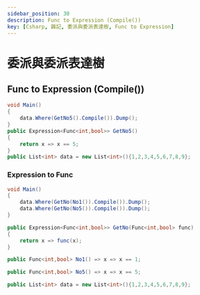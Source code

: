 ```yaml
---
sidebar_position: 30
description: Func to Expression (Compile())
key: [Csharp, 雜記, 委派與委派表達樹, Func to Expression]
---
```


# 委派與委派表達樹
## Func to Expression (Compile())

```csharp
void Main()
{
	data.Where(GetNo5().Compile()).Dump();
}
public Expression<Func<int,bool>> GetNo5()
{
	return x => x == 5;
}
public List<int> data = new List<int>(){1,2,3,4,5,6,7,8,9};
```

### Expression to Func

```csharp
void Main()
{
	data.Where(GetNo(No1()).Compile()).Dump();
	data.Where(GetNo(No5()).Compile()).Dump();
}

public Expression<Func<int,bool>> GetNo(Func<int,bool> func)
{
	return x => func(x);
}

public Func<int,bool> No1() => x => x == 1;

public Func<int,bool> No5() => x => x == 5;

public List<int> data = new List<int>(){1,2,3,4,5,6,7,8,9};
```
